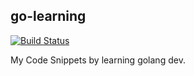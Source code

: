 ## go-learning

[![Build Status](https://travis-ci.org/researchlab/go-learning.svg?branch=master)](https://travis-ci.org/researchlab/go-learning)

My Code Snippets by learning golang dev.
